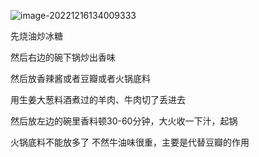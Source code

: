 ![image-20221216134009333](https://kiwi4814-1256211473.cos.ap-nanjing.myqcloud.com/img/image-20221216134009333.webp)

先烧油炒冰糖



然后右边的碗下锅炒出香味



然后放香辣酱或者豆瓣或者火锅底料



用生姜大葱料酒煮过的羊肉、牛肉切了丢进去



然后放左边的碗里香料顿30-60分钟，大火收一下汁，起锅



火锅底料不能放多了 不然牛油味很重，主要是代替豆瓣的作用



